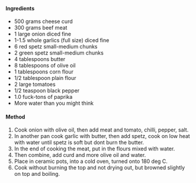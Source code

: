 #### Ingredients

* 500 grams cheese curd
* 300 grams beef meat
* 1 large onion diced fine
* 1-1.5 whole garlics (full size) diced fine
* 6 red spetz small-medium chunks
* 2 green spetz small-medium chunks
* 4 tablespoons butter
* 8 tablespoons of olive oil
* 1 tablespoons corn flour
* 1/2 tablespoon plain flour
* 2 large tomatoes
* 1/2 teaspoon black pepper
* 1.0 fuck-tons of paprika
* More water than you might think


#### Method

1. Cook onion with olive oil, then add meat and tomato, chilli, pepper, salt.
1. In another pan cook garlic with butter, then add spetz, cook on low heat with water until spetz is soft but dont burn the butter.
1. In the end of cooking the meat, put in the flours mixed with water.
1. Then combine, add curd and more olive oil and water.
1. Place in ceramic pots, into a cold oven, turned onto 180 deg C.
1. Cook without burning the top and not drying out, but browned slightly on top and boiling.
